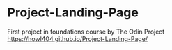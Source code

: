 # Project-Landing-Page
First project in foundations course by The Odin Project
https://howl404.github.io/Project-Landing-Page/
